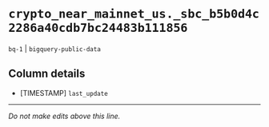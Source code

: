 # `crypto_near_mainnet_us._sbc_b5b0d4c2286a40cdb7bc24483b111856`
`bq-1` | `bigquery-public-data`

## Column details
* [TIMESTAMP] `last_update`

-------------------------------------------------------------------------------
*Do not make edits above this line.*
